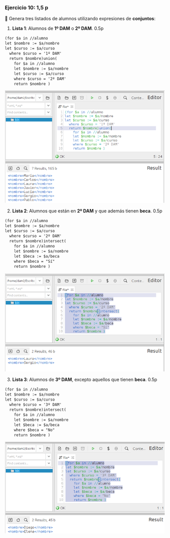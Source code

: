 ### **Ejercicio 10**: 1,5 p  
📌 Genera tres listados de alumnos utilizando expresiones de **conjuntos**: 
1. **Lista 1**: Alumnos de **1º DAM** o **2º DAM**. 0.5p  
```
(for $a in //alumno
let $nombre := $a/nombre
let $curso := $a/curso
  where $curso = '1º DAM'
  return $nombre)union(
    for $a in //alumno
    let $nombre := $a/nombre
    let $curso := $a/curso
    where $curso = '2º DAM'
    return $nombre )
```
![alt text](capturas/10.1.png)


2. **Lista 2**: Alumnos que están en **2º DAM** y que además tienen **beca**.  0.5p 
```
(for $a in //alumno
let $nombre := $a/nombre
let $curso := $a/curso
  where $curso = '2º DAM'
  return $nombre)intersect(
    for $a in //alumno
    let $nombre := $a/nombre
    let $beca := $a/beca
    where $beca = "Sí"
    return $nombre )
```
![alt text](capturas/10.2.png)



3. **Lista 3**: Alumnos de **3º DAM**, excepto aquellos que tienen **beca**.  0.5p 
```
(for $a in //alumno
let $nombre := $a/nombre
let $curso := $a/curso
  where $curso = '3º DAM'
  return $nombre)intersect(
    for $a in //alumno
    let $nombre := $a/nombre
    let $beca := $a/beca
    where $beca = "No"
    return $nombre )
```
![alt text](capturas/10.3.png)